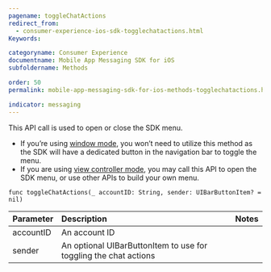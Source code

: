 ```yaml
---
pagename: toggleChatActions
redirect_from:
  - consumer-experience-ios-sdk-togglechatactions.html
Keywords:

categoryname: Consumer Experience
documentname: Mobile App Messaging SDK for iOS
subfoldername: Methods

order: 50
permalink: mobile-app-messaging-sdk-for-ios-methods-togglechatactions.html

indicator: messaging
---
```


This API call is used to open or close the SDK menu. 

* If you’re using [window mode](consumer-experience-ios-sdk-showconversation.html), you won’t need to utilize this method as the SDK will have a dedicated button in the navigation bar to toggle the menu. 
* If you are using [view controller mode](consumer-experience-ios-sdk-showconversation.html), you may call this API to open the SDK menu, or use other APIs to build your own menu. 

`func toggleChatActions(_ accountID: String, sender: UIBarButtonItem? = nil)`

| Parameter | Description | Notes |
| :--- | :--- | :--- |
| accountID | An account ID |
| sender | An optional UIBarButtonItem to use for toggling the chat actions |